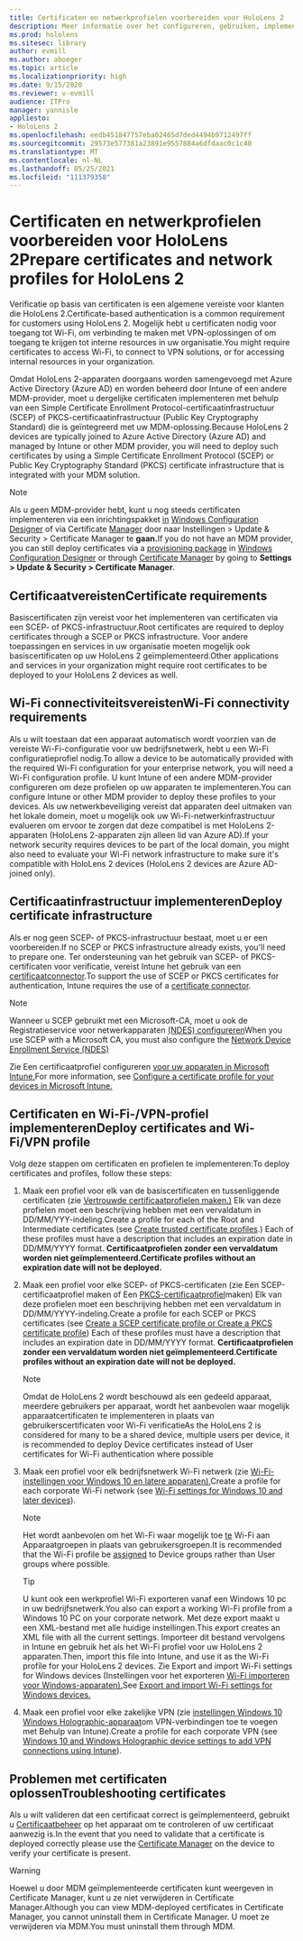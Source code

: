 ```yaml
---
title: Certificaten en netwerkprofielen voorbereiden voor HoloLens 2
description: Meer informatie over het configureren, gebruiken, implementeren en oplossen van problemen met certificaten voor netwerken op HoloLens 2 mixed reality apparaten.
ms.prod: hololens
ms.sitesec: library
author: evmill
ms.author: aboeger
ms.topic: article
ms.localizationpriority: high
ms.date: 9/15/2020
ms.reviewer: v-evmill
audience: ITPro
manager: yannisle
appliesto:
- HoloLens 2
ms.openlocfilehash: eedb451847757eba02465d7ded4494b9712497ff
ms.sourcegitcommit: 29573e577381a23891e9557884a6dfdaac0c1c48
ms.translationtype: MT
ms.contentlocale: nl-NL
ms.lasthandoff: 05/25/2021
ms.locfileid: "111379358"
---
```

# <a name="prepare-certificates-and-network-profiles-for-hololens-2"></a><span data-ttu-id="334e8-103">Certificaten en netwerkprofielen voorbereiden voor HoloLens 2</span><span class="sxs-lookup"><span data-stu-id="334e8-103">Prepare certificates and network profiles for HoloLens 2</span></span>

<span data-ttu-id="334e8-104">Verificatie op basis van certificaten is een algemene vereiste voor klanten die HoloLens 2.</span><span class="sxs-lookup"><span data-stu-id="334e8-104">Certificate-based authentication is a common requirement for customers using HoloLens 2.</span></span> <span data-ttu-id="334e8-105">Mogelijk hebt u certificaten nodig voor toegang tot Wi-Fi, om verbinding te maken met VPN-oplossingen of om toegang te krijgen tot interne resources in uw organisatie.</span><span class="sxs-lookup"><span data-stu-id="334e8-105">You might require certificates to access Wi-Fi, to connect to VPN solutions, or for accessing internal resources in your organization.</span></span>

<span data-ttu-id="334e8-106">Omdat HoloLens 2-apparaten doorgaans worden samengevoegd met Azure Active Directory (Azure AD) en worden beheerd door Intune of een andere MDM-provider, moet u dergelijke certificaten implementeren met behulp van een Simple Certificate Enrollment Protocol-certificaatinfrastructuur (SCEP) of PKCS-certificaatinfrastructuur (Public Key Cryptography Standard) die is geïntegreerd met uw MDM-oplossing.</span><span class="sxs-lookup"><span data-stu-id="334e8-106">Because HoloLens 2 devices are typically joined to Azure Active Directory (Azure AD) and managed by Intune or other MDM provider, you will need to deploy such certificates by using a Simple Certificate Enrollment Protocol (SCEP) or Public Key Cryptography Standard (PKCS) certificate infrastructure that is integrated with your MDM solution.</span></span> 

>[!NOTE]
> <span data-ttu-id="334e8-107">Als u geen MDM-provider hebt, kunt u nog steeds certificaten implementeren via een inrichtingspakket [in](https://docs.microsoft.com/hololens/hololens-provisioning#steps-for-creating-provisioning-packages) [Windows Configuration Designer](https://www.microsoft.com/p/windows-configuration-designer/9nblggh4tx22?rtc=1&activetab=pivot:regionofsystemrequirementstab) of via Certificate [Manager](https://docs.microsoft.com/hololens/certificate-manager) door naar Instellingen > Update & Security > Certificate Manager te **gaan.**</span><span class="sxs-lookup"><span data-stu-id="334e8-107">If you do not have an MDM provider, you can still deploy certificates via a [provisioning package](https://docs.microsoft.com/hololens/hololens-provisioning#steps-for-creating-provisioning-packages) in [Windows Configuration Designer](https://www.microsoft.com/p/windows-configuration-designer/9nblggh4tx22?rtc=1&activetab=pivot:regionofsystemrequirementstab) or through [Certificate Manager](https://docs.microsoft.com/hololens/certificate-manager) by going to **Settings > Update & Security > Certificate Manager**.</span></span>

## <a name="certificate-requirements"></a><span data-ttu-id="334e8-108">Certificaatvereisten</span><span class="sxs-lookup"><span data-stu-id="334e8-108">Certificate requirements</span></span>
<span data-ttu-id="334e8-109">Basiscertificaten zijn vereist voor het implementeren van certificaten via een SCEP- of PKCS-infrastructuur.</span><span class="sxs-lookup"><span data-stu-id="334e8-109">Root certificates are required to deploy certificates through a SCEP or PKCS infrastructure.</span></span> <span data-ttu-id="334e8-110">Voor andere toepassingen en services in uw organisatie moeten mogelijk ook basiscertificaten op uw HoloLens 2 geïmplementeerd.</span><span class="sxs-lookup"><span data-stu-id="334e8-110">Other applications and services in your organization might require root certificates to be deployed to your HoloLens 2 devices as well.</span></span> 

## <a name="wi-fi-connectivity-requirements"></a><span data-ttu-id="334e8-111">Wi-Fi connectiviteitsvereisten</span><span class="sxs-lookup"><span data-stu-id="334e8-111">Wi-Fi connectivity requirements</span></span>
<span data-ttu-id="334e8-112">Als u wilt toestaan dat een apparaat automatisch wordt voorzien van de vereiste Wi-Fi-configuratie voor uw bedrijfsnetwerk, hebt u een Wi-Fi configuratieprofiel nodig.</span><span class="sxs-lookup"><span data-stu-id="334e8-112">To allow a device to be automatically provided with the required Wi-Fi configuration for your enterprise network, you will need a Wi-Fi configuration profile.</span></span> <span data-ttu-id="334e8-113">U kunt Intune of een andere MDM-provider configureren om deze profielen op uw apparaten te implementeren.</span><span class="sxs-lookup"><span data-stu-id="334e8-113">You can configure Intune or other MDM provider to deploy these profiles to your devices.</span></span> <span data-ttu-id="334e8-114">Als uw netwerkbeveiliging vereist dat apparaten deel uitmaken van het lokale domein, moet u mogelijk ook uw Wi-Fi-netwerkinfrastructuur evalueren om ervoor te zorgen dat deze compatibel is met HoloLens 2-apparaten (HoloLens 2-apparaten zijn alleen lid van Azure AD).</span><span class="sxs-lookup"><span data-stu-id="334e8-114">If your network security requires devices to be part of the local domain, you might also need to evaluate your Wi-Fi network infrastructure to make sure it's compatible with HoloLens 2 devices (HoloLens 2 devices are Azure AD-joined only).</span></span>

## <a name="deploy-certificate-infrastructure"></a><span data-ttu-id="334e8-115">Certificaatinfrastructuur implementeren</span><span class="sxs-lookup"><span data-stu-id="334e8-115">Deploy certificate infrastructure</span></span>
<span data-ttu-id="334e8-116">Als er nog geen SCEP- of PKCS-infrastructuur bestaat, moet u er een voorbereiden.</span><span class="sxs-lookup"><span data-stu-id="334e8-116">If no SCEP or PKCS infrastructure already exists, you'll need to prepare one.</span></span> <span data-ttu-id="334e8-117">Ter ondersteuning van het gebruik van SCEP- of PKCS-certificaten voor verificatie, vereist Intune het gebruik van een [certificaatconnector](https://docs.microsoft.com/mem/intune/protect/certificate-connectors).</span><span class="sxs-lookup"><span data-stu-id="334e8-117">To support the use of SCEP or PKCS certificates for authentication, Intune requires the use of a [certificate connector](https://docs.microsoft.com/mem/intune/protect/certificate-connectors).</span></span>

> [!NOTE]
> <span data-ttu-id="334e8-118">Wanneer u SCEP gebruikt met een Microsoft-CA, moet u ook de Registratieservice voor netwerkapparaten [(NDES) configureren](https://docs.microsoft.com/mem/intune/protect/certificates-scep-configure#set-up-ndes)</span><span class="sxs-lookup"><span data-stu-id="334e8-118">When you use SCEP with a Microsoft CA, you must also configure the [Network Device Enrollment Service (NDES)](https://docs.microsoft.com/mem/intune/protect/certificates-scep-configure#set-up-ndes)</span></span>

<span data-ttu-id="334e8-119">Zie Een certificaatprofiel configureren [voor uw apparaten in Microsoft Intune.](https://docs.microsoft.com/intune/certificates-configure)</span><span class="sxs-lookup"><span data-stu-id="334e8-119">For more information, see [Configure a certificate profile for your devices in Microsoft Intune.](https://docs.microsoft.com/intune/certificates-configure)</span></span>

## <a name="deploy-certificates-and-wi-fivpn-profile"></a><span data-ttu-id="334e8-120">Certificaten en Wi-Fi-/VPN-profiel implementeren</span><span class="sxs-lookup"><span data-stu-id="334e8-120">Deploy certificates and Wi-Fi/VPN profile</span></span>
<span data-ttu-id="334e8-121">Volg deze stappen om certificaten en profielen te implementeren:</span><span class="sxs-lookup"><span data-stu-id="334e8-121">To deploy certificates and profiles, follow these steps:</span></span>
1.  <span data-ttu-id="334e8-122">Maak een profiel voor elk van de basiscertificaten en tussenliggende certificaten (zie [Vertrouwde certificaatprofielen maken.)](https://docs.microsoft.com/intune/protect/certificates-configure#create-trusted-certificate-profiles) Elk van deze profielen moet een beschrijving hebben met een vervaldatum in DD/MM/YYY-indeling.</span><span class="sxs-lookup"><span data-stu-id="334e8-122">Create a profile for each of the Root and Intermediate certificates (see [Create trusted certificate profiles](https://docs.microsoft.com/intune/protect/certificates-configure#create-trusted-certificate-profiles).) Each of these profiles must have a description that includes an expiration date in DD/MM/YYYY format.</span></span> <span data-ttu-id="334e8-123">**Certificaatprofielen zonder een vervaldatum worden niet geïmplementeerd.**</span><span class="sxs-lookup"><span data-stu-id="334e8-123">**Certificate profiles without an expiration date will not be deployed.**</span></span>
1.  <span data-ttu-id="334e8-124">Maak een profiel voor elke SCEP- of PKCS-certificaten (zie Een SCEP-certificaatprofiel maken of Een [PKCS-certificaatprofiel](https://docs.microsoft.com/intune/protect/certficates-pfx-configure#create-a-pkcs-certificate-profile)maken) Elk van deze profielen moet een beschrijving hebben met een vervaldatum in DD/MM/YYYY-indeling.</span><span class="sxs-lookup"><span data-stu-id="334e8-124">Create a profile for each SCEP or PKCS certificates (see [Create a SCEP certificate profile or Create a PKCS certificate profile](https://docs.microsoft.com/intune/protect/certficates-pfx-configure#create-a-pkcs-certificate-profile)) Each of these profiles must have a description that includes an expiration date in DD/MM/YYYY format.</span></span> <span data-ttu-id="334e8-125">**Certificaatprofielen zonder een vervaldatum worden niet geïmplementeerd.**</span><span class="sxs-lookup"><span data-stu-id="334e8-125">**Certificate profiles without an expiration date will not be deployed.**</span></span>

    > [!NOTE]
    > <span data-ttu-id="334e8-126">Omdat de HoloLens 2 wordt beschouwd als een gedeeld apparaat, meerdere gebruikers per apparaat, wordt het aanbevolen waar mogelijk apparaatcertificaten te implementeren in plaats van gebruikerscertificaten voor Wi-Fi verificatie</span><span class="sxs-lookup"><span data-stu-id="334e8-126">As the HoloLens 2 is considered for many to be a shared device, multiple users per device, it is recommended to deploy Device certificates instead of User certificates for Wi-Fi authentication where possible</span></span>

3.  <span data-ttu-id="334e8-127">Maak een profiel voor elk bedrijfsnetwerk Wi-Fi netwerk (zie [Wi-Fi-instellingen voor Windows 10 en latere apparaten).](https://docs.microsoft.com/intune/wi-fi-settings-windows)</span><span class="sxs-lookup"><span data-stu-id="334e8-127">Create a profile for each corporate Wi-Fi network (see [Wi-Fi settings for Windows 10 and later devices](https://docs.microsoft.com/intune/wi-fi-settings-windows)).</span></span> 
    > [!NOTE]
    > <span data-ttu-id="334e8-128">Het wordt aanbevolen om het Wi-Fi waar mogelijk toe [te](https://docs.microsoft.com/mem/intune/configuration/device-profile-assign) Wi-Fi aan Apparaatgroepen in plaats van gebruikersgroepen.</span><span class="sxs-lookup"><span data-stu-id="334e8-128">It is recommended that the Wi-Fi profile be [assigned](https://docs.microsoft.com/mem/intune/configuration/device-profile-assign) to Device groups rather than User groups where possible.</span></span> 

    > [!TIP]
    > <span data-ttu-id="334e8-129">U kunt ook een werkprofiel Wi-Fi exporteren vanaf een Windows 10 pc in uw bedrijfsnetwerk.</span><span class="sxs-lookup"><span data-stu-id="334e8-129">You also can export a working Wi-Fi profile from a Windows 10 PC on your corporate network.</span></span> <span data-ttu-id="334e8-130">Met deze export maakt u een XML-bestand met alle huidige instellingen.</span><span class="sxs-lookup"><span data-stu-id="334e8-130">This export creates an XML file with all the current settings.</span></span> <span data-ttu-id="334e8-131">Importeer dit bestand vervolgens in Intune en gebruik het als het Wi-Fi profiel voor uw HoloLens 2 apparaten.</span><span class="sxs-lookup"><span data-stu-id="334e8-131">Then, import this file into Intune, and use it as the Wi-Fi profile for your HoloLens 2 devices.</span></span> <span data-ttu-id="334e8-132">Zie Export and import Wi-Fi settings for Windows devices (Instellingen voor het exporteren [Wi-Fi importeren voor Windows-apparaten).](https://docs.microsoft.com/mem/intune/configuration/wi-fi-settings-import-windows-8-1)</span><span class="sxs-lookup"><span data-stu-id="334e8-132">See [Export and import Wi-Fi settings for Windows devices.](https://docs.microsoft.com/mem/intune/configuration/wi-fi-settings-import-windows-8-1)</span></span>

4.  <span data-ttu-id="334e8-133">Maak een profiel voor elke zakelijke VPN (zie [instellingen Windows 10 Windows Holographic-apparaat](https://docs.microsoft.com/intune/vpn-settings-windows-10)om VPN-verbindingen toe te voegen met Behulp van Intune).</span><span class="sxs-lookup"><span data-stu-id="334e8-133">Create a profile for each corporate VPN (see [Windows 10 and Windows Holographic device settings to add VPN connections using Intune](https://docs.microsoft.com/intune/vpn-settings-windows-10)).</span></span>

## <a name="troubleshooting-certificates"></a><span data-ttu-id="334e8-134">Problemen met certificaten oplossen</span><span class="sxs-lookup"><span data-stu-id="334e8-134">Troubleshooting certificates</span></span>

<span data-ttu-id="334e8-135">Als u wilt valideren dat een certificaat correct is geïmplementeerd, gebruikt u [Certificaatbeheer](certificate-manager.md) op het apparaat om te controleren of uw certificaat aanwezig is.</span><span class="sxs-lookup"><span data-stu-id="334e8-135">In the event that you need to validate that a certificate is deployed correctly please use the [Certificate Manager](certificate-manager.md) on the device to verify your certificate is present.</span></span>  

>[!WARNING]
> <span data-ttu-id="334e8-136">Hoewel u door MDM geïmplementeerde certificaten kunt weergeven in Certificate Manager, kunt u ze niet verwijderen in Certificate Manager.</span><span class="sxs-lookup"><span data-stu-id="334e8-136">Although you can view MDM-deployed certificates in Certificate Manager, you cannot uninstall them in Certificate Manager.</span></span> <span data-ttu-id="334e8-137">U moet ze verwijderen via MDM.</span><span class="sxs-lookup"><span data-stu-id="334e8-137">You must uninstall them through MDM.</span></span>


